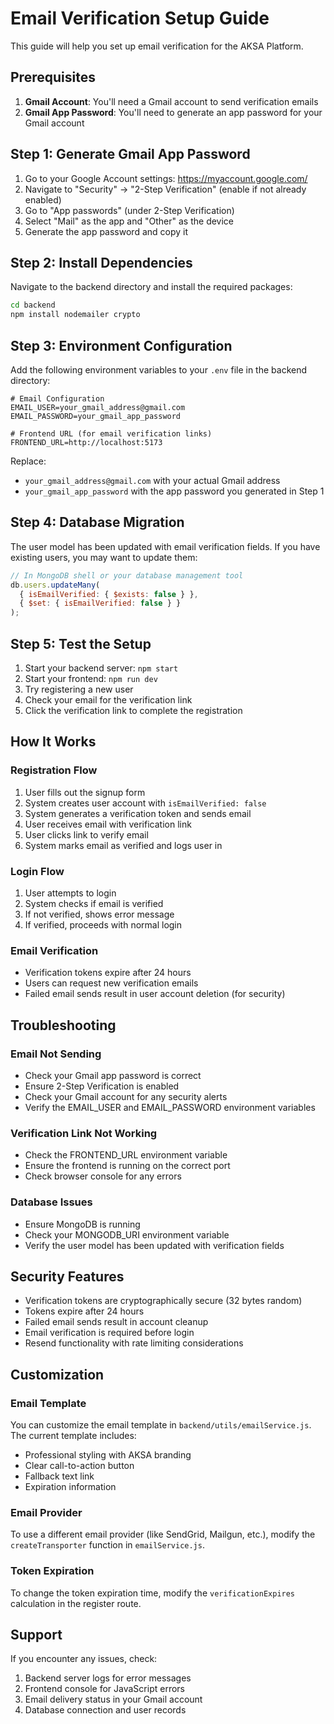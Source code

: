 # Email Verification Setup Guide

This guide will help you set up email verification for the AKSA Platform.

## Prerequisites

1. **Gmail Account**: You'll need a Gmail account to send verification emails
2. **Gmail App Password**: You'll need to generate an app password for your Gmail account

## Step 1: Generate Gmail App Password

1. Go to your Google Account settings: https://myaccount.google.com/
2. Navigate to "Security" → "2-Step Verification" (enable if not already enabled)
3. Go to "App passwords" (under 2-Step Verification)
4. Select "Mail" as the app and "Other" as the device
5. Generate the app password and copy it

## Step 2: Install Dependencies

Navigate to the backend directory and install the required packages:

```bash
cd backend
npm install nodemailer crypto
```

## Step 3: Environment Configuration

Add the following environment variables to your `.env` file in the backend directory:

```env
# Email Configuration
EMAIL_USER=your_gmail_address@gmail.com
EMAIL_PASSWORD=your_gmail_app_password

# Frontend URL (for email verification links)
FRONTEND_URL=http://localhost:5173
```

Replace:
- `your_gmail_address@gmail.com` with your actual Gmail address
- `your_gmail_app_password` with the app password you generated in Step 1

## Step 4: Database Migration

The user model has been updated with email verification fields. If you have existing users, you may want to update them:

```javascript
// In MongoDB shell or your database management tool
db.users.updateMany(
  { isEmailVerified: { $exists: false } },
  { $set: { isEmailVerified: false } }
);
```

## Step 5: Test the Setup

1. Start your backend server: `npm start`
2. Start your frontend: `npm run dev`
3. Try registering a new user
4. Check your email for the verification link
5. Click the verification link to complete the registration

## How It Works

### Registration Flow
1. User fills out the signup form
2. System creates user account with `isEmailVerified: false`
3. System generates a verification token and sends email
4. User receives email with verification link
5. User clicks link to verify email
6. System marks email as verified and logs user in

### Login Flow
1. User attempts to login
2. System checks if email is verified
3. If not verified, shows error message
4. If verified, proceeds with normal login

### Email Verification
- Verification tokens expire after 24 hours
- Users can request new verification emails
- Failed email sends result in user account deletion (for security)

## Troubleshooting

### Email Not Sending
- Check your Gmail app password is correct
- Ensure 2-Step Verification is enabled
- Check your Gmail account for any security alerts
- Verify the EMAIL_USER and EMAIL_PASSWORD environment variables

### Verification Link Not Working
- Check the FRONTEND_URL environment variable
- Ensure the frontend is running on the correct port
- Check browser console for any errors

### Database Issues
- Ensure MongoDB is running
- Check your MONGODB_URI environment variable
- Verify the user model has been updated with verification fields

## Security Features

- Verification tokens are cryptographically secure (32 bytes random)
- Tokens expire after 24 hours
- Failed email sends result in account cleanup
- Email verification is required before login
- Resend functionality with rate limiting considerations

## Customization

### Email Template
You can customize the email template in `backend/utils/emailService.js`. The current template includes:
- Professional styling with AKSA branding
- Clear call-to-action button
- Fallback text link
- Expiration information

### Email Provider
To use a different email provider (like SendGrid, Mailgun, etc.), modify the `createTransporter` function in `emailService.js`.

### Token Expiration
To change the token expiration time, modify the `verificationExpires` calculation in the register route.

## Support

If you encounter any issues, check:
1. Backend server logs for error messages
2. Frontend console for JavaScript errors
3. Email delivery status in your Gmail account
4. Database connection and user records 